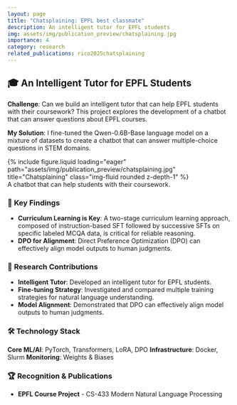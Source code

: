 ```yaml
---
layout: page
title: "Chatsplaining: EPFL best classmate"
description: An intelligent tutor for EPFL students
img: assets/img/publication_preview/chatsplaining.jpg
importance: 4
category: research
related_publications: rico2025chatsplaining
---
```


## 🎓 An Intelligent Tutor for EPFL Students

**Challenge**: Can we build an intelligent tutor that can help EPFL students with their coursework? This project explores the development of a chatbot that can answer questions about EPFL courses.

**My Solution**: I fine-tuned the Qwen-0.6B-Base language model on a mixture of datasets to create a chatbot that can answer multiple-choice questions in STEM domains.

<div class="row">
    <div class="col-sm mt-3 mt-md-0">
        {% include figure.liquid loading="eager" path="assets/img/publication_preview/chatsplaining.jpg" title="Chatsplaining" class="img-fluid rounded z-depth-1" %}
    </div>
</div>
<div class="caption">
    A chatbot that can help students with their coursework.
</div>

### 🎯 **Key Findings**

- **Curriculum Learning is Key**: A two-stage curriculum learning approach, composed of instruction-based SFT followed by successive SFTs on specific labeled MCQA data, is critical for reliable reasoning.
- **DPO for Alignment**: Direct Preference Optimization (DPO) can effectively align model outputs to human judgments.

### 🔬 **Research Contributions**

- **Intelligent Tutor**: Developed an intelligent tutor for EPFL students.
- **Fine-tuning Strategy**: Investigated and compared multiple training strategies for natural language understanding.
- **Model Alignment**: Demonstrated that DPO can effectively align model outputs to human judgments.

### 🛠️ **Technology Stack**

**Core ML/AI**: PyTorch, Transformers, LoRA, DPO
**Infrastructure**: Docker, Slurm
**Monitoring**: Weights & Biases

### 🏆 **Recognition & Publications**

- **EPFL Course Project** - CS-433 Modern Natural Language Processing
